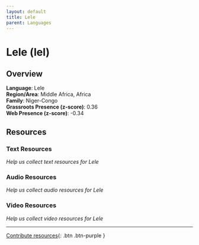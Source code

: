 ```yaml
---
layout: default
title: Lele
parent: Languages
---
```


# Lele (lel)

## Overview

**Language**: Lele  
**Region/Area**: Middle Africa, Africa  
**Family**: Niger-Congo  
**Grassroots Presence (z-score)**: 0.36  
**Web Presence (z-score)**: -0.34  

## Resources

### Text Resources
*Help us collect text resources for Lele*

### Audio Resources
*Help us collect audio resources for Lele*

### Video Resources
*Help us collect video resources for Lele*

---

[Contribute resources](https://forms.office.com/e/1SfLJx3u1r){: .btn .btn-purple }

